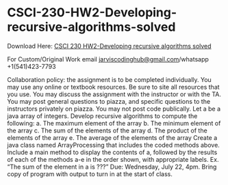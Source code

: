 # CSCI-230-HW2-Developing-recursive-algorithms-solved

Download Here: [CSCI 230 HW2-Developing recursive algorithms solved](https://jarviscodinghub.com/assignment/hw2-developing-recursive-algorithms-solution/)

For Custom/Original Work email jarviscodinghub@gmail.com/whatsapp +1(541)423-7793

Collaboration policy: the assignment is to be completed individually. You may use any online
or textbook resources. Be sure to site all resources that you use. You may discuss the
assignment with the instructor or with the TA. You may post general questions to piazza, and
specific questions to the instructors privately on piazza. You may not post code publically.
Let a be a java array of integers. Develop recursive algorithms to compute the following:
a. The maximum element of the array
b. The minimum element of the array
c. The sum of the elements of the array
d. The product of the elements of the array
e. The average of the elements of the array
Create a java class named ArrayProcessing that includes the coded methods above. Include
a main method to display the contents of a, followed by the results of each of the methods
a-e in the order shown, with appropriate labels. Ex. “The sum of the element in a is ???”
Due: Wednesday, July 22, 4pm. Bring copy of program with output to turn in at the start of
class.
